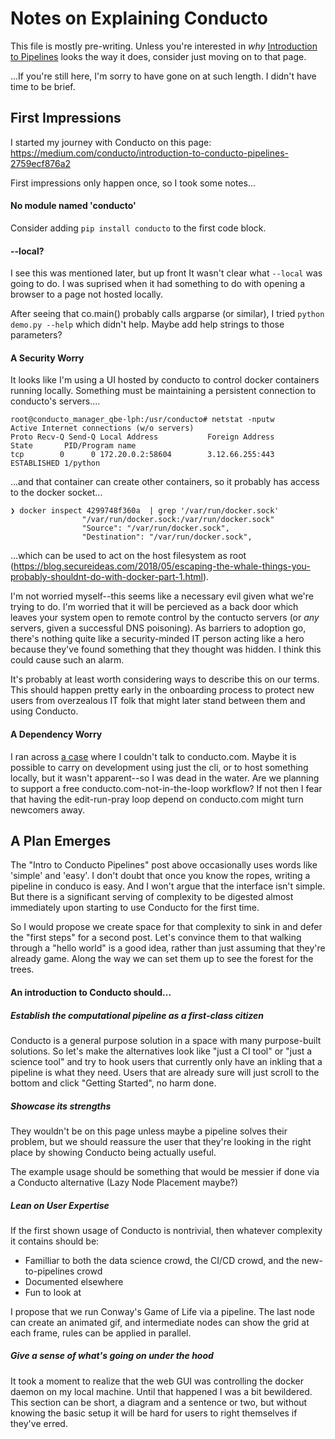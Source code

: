 # Notes on Explaining Conducto

This file is mostly pre-writing.  Unless you're interested in *why* [Introduction to Pipelines](https://medium.com/@mattrixman/introduction-to-pipelines-bb7f90dc2bee) looks the way it does, consider just moving on to that page.

...If you're still here, I'm sorry to have gone on at such length.  I didn't have time to be brief.

## First Impressions

I started my journey with Conducto on this page:
https://medium.com/conducto/introduction-to-conducto-pipelines-2759ecf876a2

First impressions only happen once, so I took some notes...

####  No module named 'conducto'

Consider adding `pip install conducto` to the first code block.

#### --local?

I see this was mentioned later, but up front It wasn't clear what `--local` was going to do.
I was suprised when it had something to do with opening a browser to a page not hosted locally.

After seeing that co.main() probably calls argparse (or similar), I tried `python demo.py --help` which didn't help.
Maybe add help strings to those parameters?

#### A Security Worry

It looks like I'm using a UI hosted by conducto to control docker containers running locally.
Something must be maintaining a persistent connection to conducto's servers....

    root@conducto_manager_qbe-lph:/usr/conducto# netstat -nputw
    Active Internet connections (w/o servers)
    Proto Recv-Q Send-Q Local Address           Foreign Address         State       PID/Program name
    tcp        0      0 172.20.0.2:58604        3.12.66.255:443         ESTABLISHED 1/python

...and that container can create other containers, so it probably has access to the docker socket...

    ❯ docker inspect 4299748f360a  | grep '/var/run/docker.sock'
                    "/var/run/docker.sock:/var/run/docker.sock"
                    "Source": "/var/run/docker.sock",
                    "Destination": "/var/run/docker.sock",

...which can be used to act on the host filesystem as root (https://blog.secureideas.com/2018/05/escaping-the-whale-things-you-probably-shouldnt-do-with-docker-part-1.html).

I'm not worried myself--this seems like a necessary evil given what we're trying to do.
I'm worried that it will be percieved as a back door which leaves your system open to remote control by the contucto servers (or *any* servers, given a successful DNS poisoning).
As barriers to adoption go, there's nothing quite like a security-minded IT person acting like a hero because they've found something that they thought was hidden.
I think this could cause such an alarm.

It's probably at least worth considering ways to describe this on our terms.
This should happen pretty early in the onboarding process to protect new users from overzealous IT folk that might later stand between them and using Conducto.

#### A Dependency Worry

I ran across [a case](https://github.com/conducto/conducto/issues/3) where I couldn't talk to conducto.com.  Maybe it is possible to carry on development using just the cli, or to host something locally, but it wasn't apparent--so I was dead in the water.  Are we planning to support a free conducto.com-not-in-the-loop workflow?  If not then I fear that having the edit-run-pray loop depend on conducto.com might turn newcomers away.

## A Plan Emerges

The "Intro to Conducto Pipelines" post above occasionally uses words like 'simple' and 'easy'.
I don't doubt that once you know the ropes, writing a pipeline in conduco is easy.
And I won't argue that the interface isn't simple.
But there is a significant serving of complexity to be digested almost immediately upon starting to use Conducto for the first time.

So I would propose we create space for that complexity to sink in and defer the "first steps" for a second post.
Let's convince them to that walking through a "hello world" is a good idea, rather than just assuming that they're already game.
Along the way we can set them up to see the forest for the trees.

#### An introduction to Conducto should...

##### Establish the computational pipeline as a first-class citizen

Conducto is a general purpose solution in a space with many purpose-built solutions.
So let's make the alternatives look like "just a CI tool" or "just a science tool" and try to hook users that currently only have an inkling that a pipeline is what they need.  Users that are already sure will just scroll to the bottom and click "Getting Started", no harm done.

##### Showcase its strengths

They wouldn't be on this page unless maybe a pipeline solves their problem, but we should reassure the user that they're looking in the right place by showing Conducto being actually useful.

The example usage should be something that would be messier if done via a Conducto alternative (Lazy Node Placement maybe?)

##### Lean on User Expertise

If the first shown usage of Conducto is nontrivial, then whatever complexity it contains should be:

   - Familliar to both the data science crowd, the CI/CD crowd, and the new-to-pipelines crowd
   - Documented elsewhere
   - Fun to look at

I propose that we run Conway's Game of Life via a pipeline.
The last node can create an animated gif, and intermediate nodes can show the grid at each frame, rules can be applied in parallel.

##### Give a sense of what's going on under the hood

It took a moment to realize that the web GUI was controlling the docker daemon on my local machine.
Until that happened I was a bit bewildered.  This section can be short, a diagram and a sentence or two, but without knowing the basic setup it will be hard for users to right themselves if they've erred.
